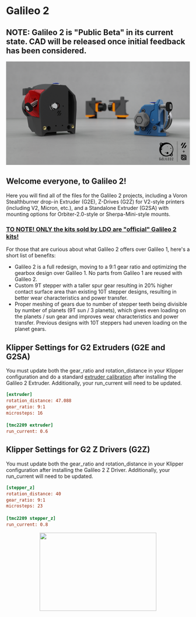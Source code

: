 # Galileo 2

## NOTE: Galileo 2 is "Public Beta" in its current state.  CAD will be released once initial feedback has been considered.

![Image](./images/g2extruders.png)

## Welcome everyone, to Galileo 2!

Here you will find all of the files for the Galileo 2 projects, including a Voron Stealthburner drop-in Extruder (G2E), Z-Drives (G2Z) for V2-style printers (including V2, Micron, etc.), and a Standalone Extruder (G2SA) with mounting options for Orbiter-2.0-style or Sherpa-Mini-style mounts.

### <ins>TO NOTE!  ONLY the kits sold by LDO are "official" Galileo 2 kits!</ins>

For those that are curious about what Galileo 2 offers over Galileo 1, here's a short list of benefits:
 * Galileo 2 is a full redesign, moving to a 9:1 gear ratio and optimizing the gearbox design over Galileo 1.  No parts from Galileo 1 are reused with Galileo 2.
 * Custom 9T stepper with a taller spur gear resulting in 20% higher contact surface area than existing 10T stepper designs, resulting in better wear characteristics and power transfer.
 * Proper meshing of gears due to number of stepper teeth being divisible by number of planets (9T sun / 3 planets), which gives even loading on the planets / sun gear and improves wear characteristics and power transfer.  Previous designs with 10T steppers had uneven loading on the planet gears.

## Klipper Settings for G2 Extruders (G2E and G2SA)

You must update both the gear_ratio and rotation_distance in your Klipper configuration and do a standard
[extruder calibration](https://docs.vorondesign.com/build/startup/#extruder-calibration-e-steps) after installing the Galileo 2 Extruder. Additionally, your run_current will need to be updated.
```ini
[extruder]
rotation_distance: 47.088
gear_ratio: 9:1
microsteps: 16

[tmc2209 extruder]
run_current: 0.6
```

## Klipper Settings for G2 Z Drivers (G2Z)

You must update both the gear_ratio and rotation_distance in your Klipper configuration after installing the Galileo 2 Z Driver. Additionally, your run_current will need to be updated.
```ini
[stepper_z]
rotation_distance: 40
gear_ratio: 9:1
microsteps: 23

[tmc2209 stepper_z]
run_current: 0.8
```

<p align="center">
  <img width="320" height="214" src="./images/g2gears.gif" />
</p>
